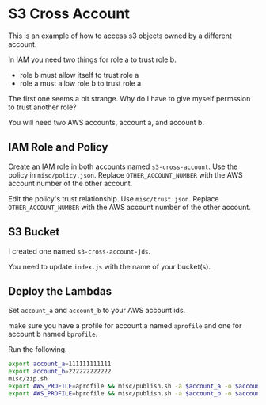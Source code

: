 # S3 Cross Account

This is an example of how to access s3 objects owned by a different account.

In IAM you need two things for role a to trust role b.

* role b must allow itself to trust role a
* role a must allow role b to trust role a

The first one seems a bit strange. Why do I have to give myself permssion to
trust another role?

You will need two AWS accounts, account a, and account b.

## IAM Role and Policy

Create an IAM role in both accounts named `s3-cross-account`. Use the policy in
`misc/policy.json`. Replace `OTHER_ACCOUNT_NUMBER` with the AWS account number
of the other account.

Edit the policy's trust relationship. Use `misc/trust.json`. Replace
`OTHER_ACCOUNT_NUMBER` with the AWS account number of the other account.

## S3 Bucket

I created one named `s3-cross-account-jds`.

You need to update `index.js` with the name of your bucket(s).

## Deploy the Lambdas

Set `account_a` and `account_b` to your AWS account ids.

make sure you have a profile for account a named `aprofile` and one for account
b named `bprofile`.

Run the following.

```sh
export account_a=111111111111
export account_b=222222222222
misc/zip.sh
export AWS_PROFILE=aprofile && misc/publish.sh -a $account_a -o $account_b
export AWS_PROFILE=bprofile && misc/publish.sh -a $account_b -o $account_a
```

